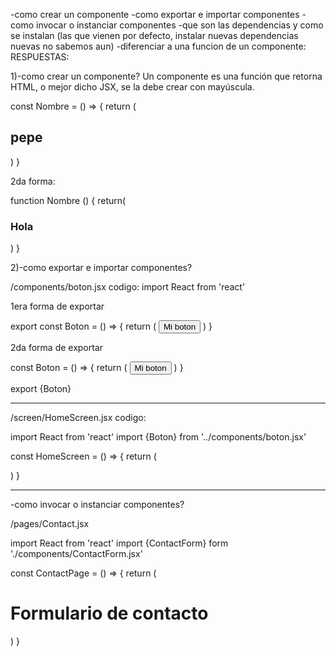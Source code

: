 -como crear un componente
-como exportar e importar componentes
-como invocar o instanciar componentes
-que son las dependencias y como se instalan (las que vienen por defecto, instalar nuevas dependencias nuevas no sabemos aun)
-diferenciar a una funcion de un componente:
RESPUESTAS:

1)-como crear un componente?
Un componente es una función que retorna HTML, o mejor dicho JSX, se la debe crear con mayúscula.

const Nombre = () => {
    return (
        <h2 className='subtitulo'>pepe</h2>
    )
}

2da forma:

function Nombre () {
    return(
        <h3> Hola </h3>
    )
}


2)-como exportar e importar componentes?

/components/boton.jsx
codigo:
import React from 'react'

1era forma de exportar

export const Boton = () => {
    return (
        <button>Mi boton</button>
    )
}

2da forma de exportar

const Boton = () => {
    return (
        <button>Mi boton</button>
    )
}

export {Boton}


-------------------------------------------------------------------------------------
/screen/HomeScreen.jsx
codigo:

import React from 'react'
import {Boton} from '../components/boton.jsx'

const HomeScreen = () => {
    return (
        <main>
            <Boton/>
        <main>
    )
}


-------------------------------------------------------------------------------------


-como invocar o instanciar componentes?

/pages/Contact.jsx

import React from 'react'
import {ContactForm} form './components/ContactForm.jsx'

const ContactPage = () => {
    return (
        <h1>Formulario de contacto</h1>
        <!-- Aqui debes instanciar el formulario de contacto -->
        <ContactForm/><!-- Asi se instancia el componente -->
    )
} 